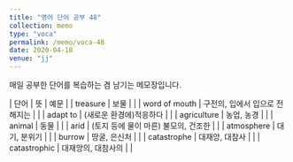 ```yaml
---
title: "영어 단어 공부 48"
collection: memo
type: "voca"
permalink: /memo/voca-48
date: 2020-04-18
venue: "jj"
---
```


매일 공부한 단어를 복습하는 겸 남기는 메모장입니다.

| 단어 | 뜻 | 예문 |
| treasure | 보물 |  |
| word of mouth | 구전의, 입에서 입으로 전해지는 |  |
| adapt to | (새로운 환경에)적응하다 |  |
| agriculture | 농업, 농경 |  |
| animal | 동물 |  |
| arid | (토지 등에 물이 마른) 불모의, 건조한 |  |
| atmosphere | 대기, 분위기 |  |
| burrow | 땅굴, 은신처 |  |
| catastrophe | 대재앙, 대참사 |  |
| catastrophic | 대재앙의, 대참사의 |  |





